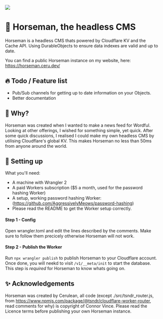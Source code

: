 ![](https://nyc3.digitaloceanspaces.com/cerulean/screenshots/2022/06/Screen%20Shot%202022-06-25%20at%2018.59.43.png)

# 🐴 Horseman, the headless CMS

Horseman is a headless CMS thats powered by Cloudflare KV and the Cache API. Using DurableObjects to ensure data indexes are valid and up to date.

You can find a public Horseman instance on my website, here:
https://horseman.ceru.dev/

## 🔥 Todo / Feature list

- Pub/Sub channels for getting up to date information on your Objects.
- Better documentation

## 🤔 Why?
Horseman was created when I wanted to make a news feed for Wordful. Looking at other offerings, I wished for something simple, yet quick. After some quick discussions, I realised I could make my own headless CMS by utilising Cloudflare's global KV. This makes Horseman no less than 50ms from anyone around the world.

## 🔧 Setting up
What you'll need:
- A machine with Wrangler 2
- A paid Workers subscription ($5 a month, used for the password hashing Worker)
- A setup, working password hashing Worker: (https://github.com/AggressivelyMeows/password-hashing)
- Please read the README to get the Worker setup correctly.

#### Step 1 - Config
Open wrangler.toml and edit the lines described by the comments. Make sure to follow them precicely otherwise Horseman will not work.

#### Step 2 - Publish the Worker
Run `npx wrangler publish` to publish Horseman to your Cloudflare account. Once done, you will neekd to visit `/v1/__meta/init` to start the database. This step is *required* for Horseman to know whats going on.

## ✨ Acknowledgements
Horseman was created by Cerulean, all code (except ./src/tsndr_router.js, from https://www.npmjs.com/package/@tsndr/cloudflare-worker-router, read comments for why) is copyright of Connor Vince. Please read the Licence terms before publishing your own Horseman instance.